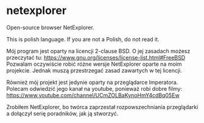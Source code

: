 # netexplorer
Open-source browser NetExplorer.

This is polish language. If you are not a Polish, do not read it.

Mój program jest oparty na licencji 2-clause BSD. O jej zasadach możesz przeczytać tu:
https://www.gnu.org/licenses/license-list.html#FreeBSD
Pozwalam oczywiście robić różne wersje NetExplorer oparte na moim projekcie. Jednak muszą przestrzegać
zasad zawartych w tej licencji.

Również mój projekt jest jedynie oparty na przeglądarce Imperatora. Polecam odwiedzić jego kanał na youtube,
ponieważ robi dobre filmy:
https://www.youtube.com/channel/UCmZOLBaKynoHmY4cdBq05Ew

Zrobiłem NetExplorer, bo twórca zaprzestał rozpowszechniania przeglądarki a dołączył serię poradników, jak ją stworzyć.

